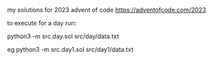 my solutions for 2023 advent of code https://adventofcode.com/2023

to execute for a day run:

python3 -m src.day<num>.sol src/day<num>/data.txt

eg python3 -m src.day1.sol src/day1/data.txt
